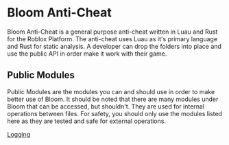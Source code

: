 # Bloom Anti-Cheat

Bloom Anti-Cheat is a general purpose anti-cheat written in Luau and Rust for the Roblox Platform.
The anti-cheat uses Luau as it's primary language and Rust for static analysis.
A developer can drop the folders into place and use the public API in order
make it work with their game.

## Public Modules

Public Modules are the modules you can and should use in order to make better
use of Bloom. It should be noted that there are many modules under Bloom that can
be accessed, but shouldn't. They are used for internal operations between files.
For safety, you should only use the modules listed here as they are tested and safe
for external operations.

[Logging](./logging.md)
